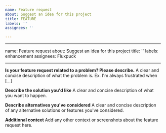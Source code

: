 ```yaml
---
name: Feature request
about: Suggest an idea for this project
title: FEATURE
labels: ''
assignees: ''

---
```


---
name: Feature request
about: Suggest an idea for this project
title: ''
labels: enhancement
assignees: Fluxpuck

---

**Is your feature request related to a problem? Please describe.**
A clear and concise description of what the problem is. Ex. I'm always frustrated when [...]

**Describe the solution you'd like**
A clear and concise description of what you want to happen.

**Describe alternatives you've considered**
A clear and concise description of any alternative solutions or features you've considered.

**Additional context**
Add any other context or screenshots about the feature request here.
